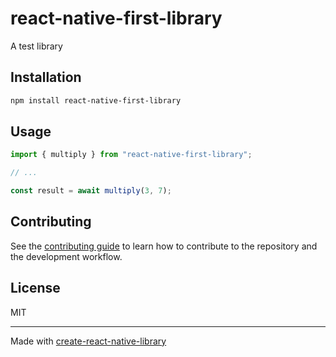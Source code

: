 # react-native-first-library

A test library

## Installation

```sh
npm install react-native-first-library
```

## Usage

```js
import { multiply } from "react-native-first-library";

// ...

const result = await multiply(3, 7);
```

## Contributing

See the [contributing guide](CONTRIBUTING.md) to learn how to contribute to the repository and the development workflow.

## License

MIT

---

Made with [create-react-native-library](https://github.com/callstack/react-native-builder-bob)
